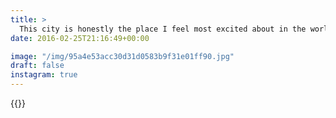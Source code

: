 ```yaml
---
title: >
  This city is honestly the place I feel most excited about in the world. I can't help but gush about it every minute when I'm walking around. Yeah it has problems, but there's just so much to love. 🌿#vsco #VSCOfilm #sanfrancisco
date: 2016-02-25T21:16:49+00:00

image: "/img/95a4e53acc30d31d0583b9f31e01ff90.jpg"
draft: false
instagram: true
---
```


{{<photo src="/img/95a4e53acc30d31d0583b9f31e01ff90.jpg">}}
